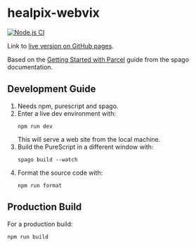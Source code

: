 # healpix-webvix

[![Node.js CI](https://github.com/lancelet/healpix-webviz/workflows/Node.js%20CI/badge.svg)](https://github.com/lancelet/healpix-webviz/actions)

Link to [live version on GitHub
pages](https://lancelet.github.io/healpix-webviz/index.html).

Based on the [Getting Started with
Parcel](https://github.com/purescript/spago#get-started-from-scratch-with-parcel-frontend-projects)
guide from the spago documentation.

## Development Guide

1. Needs npm, purescript and spago.
1. Enter a live dev environment with:
   ```
   npm run dev
   ```
   This will serve a web site from the local machine.
1. Build the PureScript in a different window with:
   ```
   spago build --watch
   ```
1. Format the source code with:
   ```
   npm run format
   ```
   
## Production Build

For a production build:

```
npm run build
```
